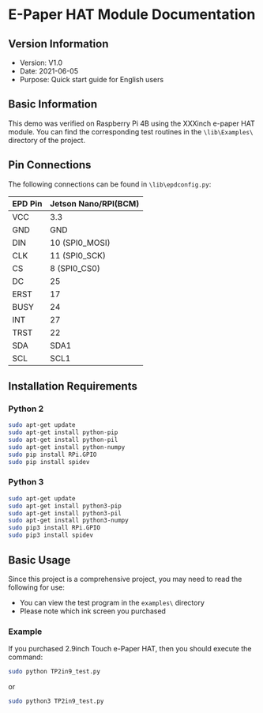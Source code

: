 # E-Paper HAT Module Documentation

## Version Information
- Version: V1.0
- Date: 2021-06-05
- Purpose: Quick start guide for English users

## Basic Information
This demo was verified on Raspberry Pi 4B using the XXXinch e-paper HAT module.
You can find the corresponding test routines in the `\lib\Examples\` directory of the project.

## Pin Connections
The following connections can be found in `\lib\epdconfig.py`:

| EPD Pin | Jetson Nano/RPI(BCM) |
|---------|---------------------|
| VCC     | 3.3                |
| GND     | GND                |
| DIN     | 10 (SPI0_MOSI)     |
| CLK     | 11 (SPI0_SCK)      |
| CS      | 8 (SPI0_CS0)       |
| DC      | 25                 |
| ERST    | 17                 |
| BUSY    | 24                 |
| INT     | 27                 |
| TRST    | 22                 |
| SDA     | SDA1               |
| SCL     | SCL1               |

## Installation Requirements

### Python 2
```bash
sudo apt-get update
sudo apt-get install python-pip
sudo apt-get install python-pil
sudo apt-get install python-numpy
sudo pip install RPi.GPIO
sudo pip install spidev
```

### Python 3
```bash
sudo apt-get update
sudo apt-get install python3-pip
sudo apt-get install python3-pil
sudo apt-get install python3-numpy
sudo pip3 install RPi.GPIO
sudo pip3 install spidev
```

## Basic Usage
Since this project is a comprehensive project, you may need to read the following for use:
- You can view the test program in the `examples\` directory
- Please note which ink screen you purchased

### Example
If you purchased 2.9inch Touch e-Paper HAT, then you should execute the command:
```bash
sudo python TP2in9_test.py
```
or
```bash
sudo python3 TP2in9_test.py
```